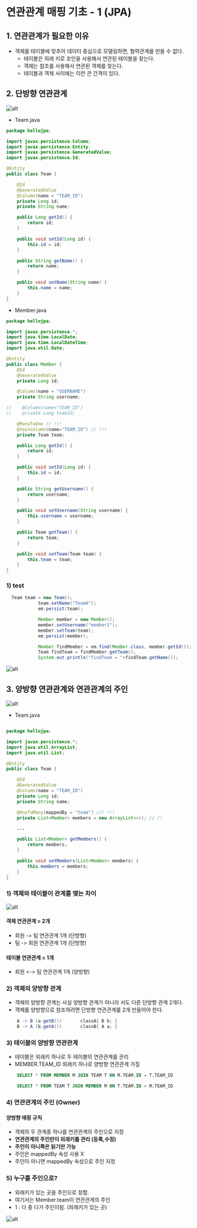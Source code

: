 # 연관관계 매핑 기초 - 1 (JPA)

## 1. 연관관계가 필요한 이유

- 객체를 테이블에 맞추어 데이터 중심으로 모델링하면, 협력관계를 만들 수 없다.
  - 테이블은 외래 키로 조인을 사용해서 연관된 테이블을 찾는다.
  - 객체는 참조를 사용해서 연관된 객체를 찾는다.
  - 테이블과 객체 사이에는 이런 큰 간격이 있다.

## 2. 단방향 연관관계

![alt](/assets/images/post/jpa/2.png)

- Team.java

```java
package hellojpa;

import javax.persistence.Column;
import javax.persistence.Entity;
import javax.persistence.GeneratedValue;
import javax.persistence.Id;

@Entity
public class Team {

    @Id
    @GeneratedValue
    @Column(name = "TEAM_ID")
    private Long id;
    private String name;

    public Long getId() {
        return id;
    }

    public void setId(Long id) {
        this.id = id;
    }

    public String getName() {
        return name;
    }

    public void setName(String name) {
        this.name = name;
    }
}

```

- Member.java

```java
package hellojpa;

import javax.persistence.*;
import java.time.LocalDate;
import java.time.LocalDateTime;
import java.util.Date;

@Entity
public class Member {
    @Id
    @GeneratedValue
    private Long id;

    @Column(name = "USERNAME")
    private String username;

//    @Column(name="TEAM_ID")
//    private Long teamId;

    @ManyToOne // !!!
    @JoinColumn(name="TEAM_ID") // !!!
    private Team team;

    public Long getId() {
        return id;
    }

    public void setId(Long id) {
        this.id = id;
    }

    public String getUsername() {
        return username;
    }

    public void setUsername(String username) {
        this.username = username;
    }

    public Team getTeam() {
        return team;
    }

    public void setTeam(Team team) {
        this.team = team;
    }
}

```

### 1) test

```java
  Team team = new Team();
            team.setName("TeamA");
            em.persist(team);

            Member member = new Member();
            member.setUsername("member1");
            member.setTeam(team);
            em.persist(member);

            Member findMember = em.find(Member.class, member.getId());
            Team findTeam = findMember.getTeam();
            System.out.println("findTeam = "+findTeam.getName());
```

![alt](/assets/images/post/jpa/3.png)

## 3. 양방향 연관관계와 연관관계의 주인

![alt](/assets/images/post/jpa/4.png)

- Team.java

```java

package hellojpa;

import javax.persistence.*;
import java.util.ArrayList;
import java.util.List;

@Entity
public class Team {

    @Id
    @GeneratedValue
    @Column(name = "TEAM_ID")
    private Long id;
    private String name;

    @OneToMany(mappedBy = "team") /// !!!
    private List<Member> members = new ArrayList<>(); // !!

    ...

    public List<Member> getMembers() {
        return members;
    }

    public void setMembers(List<Member> members) {
        this.members = members;
    }
}
```

### 1) 객체와 테이블이 관계를 맺는 차이

![alt](/assets/images/post/jpa/5.png)

#### 객체 연관관계 = 2개

- 회원 -> 팀 연관관계 1개 (단방향)
- 팀 -> 회원 연관관계 1개 (단방향)

#### 테이블 연관관계 = 1개

- 회원 <-> 팀 연관관계 1개 (양방향)

### 2) 객체의 양방향 관계

- 객체의 양방향 관계는 사실 양방향 관계가 아니라 서도 다른 단방향 관계 2개다.
- 객체를 양방향으로 참조하려면 단방향 연관관계를 2개 만들어야 한다.

```java
    A -> B (a.getB())       classA{ B b; }
    B -> A (b.getA())       classB{ A a; }
```

### 3) 테이블의 양방향 연관관계

- 테이블은 외래키 하나로 두 테이블의 연관관계를 관리
- MEMBER.TEAM_ID 외래키 하나로 양방향 연관관계 가짐

```sql
    SELECT * FROM MEMBER M JOIN TEAM T ON M.TEAM.ID = T.TEAM_ID

    SELECT * FROM TEAM T JOIN MEMBER M ON T.TEAM.ID = M.TEAM_ID
```

### 4) 연관관계의 주인 (Owner)

#### 양방향 매핑 규칙

- 객체의 두 관계중 하나를 연관관계의 주인으로 지정
- **연관관계의 주인만이 외래키를 관리 (등록,수정)**
- **주인이 아니쪽은 읽기만 가능**
- 주인은 mappedBy 속성 사용 X
- 주인이 아니면 mappedBy 속성으로 주인 지정

### 5) 누구를 주인으로?

- 외래키가 있는 곳을 주인으로 정함.
- 여기서는 Member.team이 연관관계의 주인
- 1 : 다 중 다가 주인이됨. (외래키가 있는 곳)

![alt](/assets/images/post/jpa/6.png)
